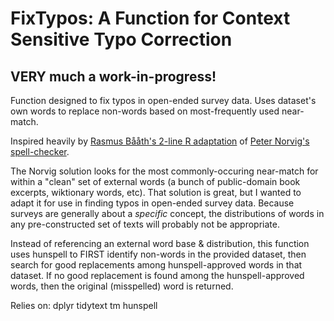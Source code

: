 # FixTypos:  A Function for Context Sensitive Typo Correction
## VERY much a work-in-progress!

Function designed to fix typos in open-ended survey data. Uses dataset's own words to replace non-words based on most-frequently used near-match.

Inspired heavily by [Rasmus Bååth's 2-line R adaptation](http://www.sumsar.net/blog/2014/12/peter-norvigs-spell-checker-in-two-lines-of-r/) of [Peter Norvig's spell-checker](http://www.norvig.com/spell-correct.html). 

The Norvig solution looks for the most commonly-occuring near-match for within a "clean" set of external words (a bunch of public-domain book excerpts, wiktionary words, etc).  That solution is great, but I wanted to adapt it for use in finding typos in open-ended survey data. Because surveys are generally about a *specific* concept, the distributions of words in any pre-constructed set of texts will probably not be appropriate. 

Instead of referencing an external word base & distribution, this function uses hunspell to FIRST identify non-words in the provided dataset, then search for good replacements among hunspell-approved words in that dataset. If no good replacement is found among the hunspell-approved words, then the original (misspelled) word is returned. 

Relies on:
  dplyr
  tidytext
  tm
  hunspell

